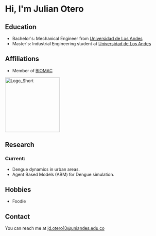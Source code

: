 # Hi, I'm Julian Otero

<!-- A short sentence that can  describe who you are -->

<!-- All of your education background -->
## Education

- Bachelor's: Mechanical Engineer from [Universidad de Los Andes](https://uniandes.edu.co/)
- Master's: Industrial Engineering student at [Universidad de Los Andes](https://uniandes.edu.co/)

<!-- While BIOMAC is our common group, the collaboration between groups and affiliations are encourage -->
## Affiliations

- Member of [BIOMAC](https://github.com/biomac-lab)


<img width="180" alt="Logo_Short" src="https://user-images.githubusercontent.com/73041689/218108873-dd5daaaa-2874-43d3-a089-8403dda3e18f.png">


<!-- Showing what you work on, lets other collaborate with you -->
## Research

<!-- ### Previous:

- Previous research topic #1
- Previous research topic #2 -->

### Current:

- Dengue dynamics in urban areas.
- Agent Based Models (ABM) for Dengue simulation.

<!-- Topics that you haven't research yet but are intriguing to you -->
<!-- ### Future interests:

- Future interests research topic #1
- Future interests research topic #2
 -->

<!-- Because we are humans before researchers -->
## Hobbies

- Foodie


## Contact

You can reach me at <jd.otero10@uniandes.edu.co>

